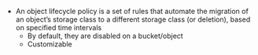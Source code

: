 - An object lifecycle policy is a set of rules that automate the migration of an object’s storage class to a different storage class (or deletion), based on specified time intervals
  - By default, they are disabled on a bucket/object
  - Customizable